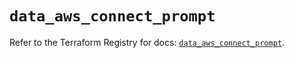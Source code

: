 # `data_aws_connect_prompt`

Refer to the Terraform Registry for docs: [`data_aws_connect_prompt`](https://registry.terraform.io/providers/hashicorp/aws/6.10.0/docs/data-sources/connect_prompt).
